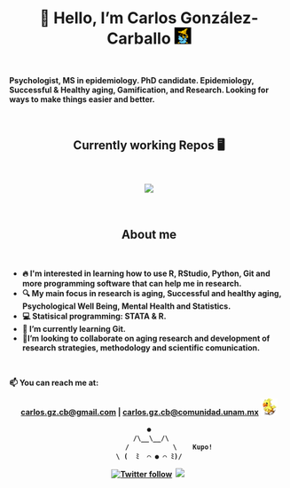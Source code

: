 <p>
   <h1 align = "center"><b>👋 Hello, I’m Carlos González-Carballo    <img src = "https://github.com/GoodNameCarlos/GoodNameCarlos/blob/main/FF_Blackmage.gif" alt = "" width="30"></h1>
</p>
<br />

<p>Psychologist, MS in epidemiology. PhD candidate. Epidemiology, Successful & Healthy aging, Gamification, and Research. Looking for ways to make things easier and better.</p>
<br />

<h2 align = "center"> Currently working Repos 🖥️</h2>
<br />

<p align = "center">
   <a href = "https://github.com/GoodNameCarlos/Rev_Meta_Successful_Healthy_Aging"> <img align ="" src = "https://github-readme-stats.vercel.app/api/pin/?username=GoodNameCarlos&repo=Rev_Meta_Successful_Healthy_Aging&theme=tokyonight" />
</a>
</p>

<br />

<h2 align = "center"> About me </h2>
<br />

-  🔥 I'm interested in learning how to use R, RStudio, Python, Git and more programming software that can help me in research.  
-  🔍 My main focus in research is aging, Successful and healthy aging, Psychological Well Being, Mental Health and Statistics.
- 💻 Statisical programming: **STATA & R**. 
- 🌱 I’m currently learning Git.
- 📄I’m looking to collaborate on aging research and development of research strategies, methodology and scientific comunication.  
<br />

📫 **You can reach me at:** 
 
<div align = "center"> 
   <a href = "mailto:carlos.gz.cb@gmail.com">carlos.gz.cb@gmail.com</a> | <a href = "mailto:carlos.gz.cb@comunidad.unam.mx">carlos.gz.cb@comunidad.unam.mx</a>   
   <img src = "https://github.com/GoodNameCarlos/GoodNameCarlos/blob/main/Chocobo.gif" alt = "" width="30">

    ●
     /\__\__/\
              /           \    Kupo!
    \ (  ﾐ  ⌒ ● ⌒ ﾐ)/

   <a href = "https://twitter.com/GoodNameCarlos"><img src = "https://img.shields.io/twitter/url?style=social&url=https%3A%2F%2Ftwitter.com%2FGoodNameCarlos" alt = "Twitter follow"/></a>&nbsp;
   <a href = "https://twitter.com/GoodNameCarlos?ref_src=twsrc%5Etfw"><img src = "https://img.shields.io/twitter/follow/GoodNameCarlos?style=social"/></a>&nbsp;
</div>

<!---
GoodNameCarlos/GoodNameCarlos is a ✨ special ✨ repository because its `README.md` (this file) appears on your GitHub profile.
You can click the Preview link to take a look at your changes.
--->
